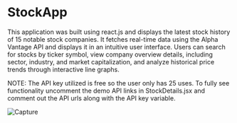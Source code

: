 # StockApp
This application was built using react.js and displays the latest stock history of 15 notable stock companies. It fetches real-time data using the Alpha Vantage API and displays it in an intuitive user interface. Users can search for stocks by ticker symbol, view company overview details, including sector, industry, and market capitalization, and analyze historical price trends through interactive line graphs. 

NOTE: The API key utilized is free so the user only has 25 uses. To fully see functionality uncomment the demo API links in StockDetails.jsx and comment out the API urls along with the API key variable. 


![Capture](https://github.com/MayDim/StockApp/assets/82064763/e2b5d691-21e1-4270-8046-ae59cf3c2ea8)
